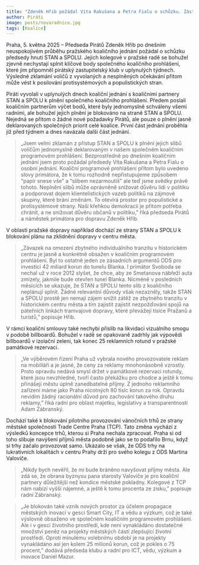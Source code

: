 ```yaml
---
title: "Zdeněk Hřib požádal Víta Rakušana a Petra Fialu o schůzku. Zástupci STAN a SPOLU v Praze blokují plnění programových slibů"
author: Piráti
image: posts/novaradnice.jpg
tags: [Koalice]
---
```


Praha, 5. května 2025 –⁠⁠⁠⁠⁠⁠ Předseda Pirátů Zdeněk Hřib po dnešním neuspokojivém průběhu pražského koaličního jednání požádal o schůzku předsedy hnutí STAN a SPOLU. Jejich kolegové v pražské radě se bohužel zjevně nechystají splnit klíčové body společného koaličního prohlášení, které jim připomněl pirátský zastupitelský klub v uplynulých týdnech. Výsledné zklamání voličů z vyvolaných a nesplněných očekávání přitom může vést k posilování protisystémových a populistických stran.

Piráti vyvolali v uplynulých dnech koaliční jednání s koaličními partnery STAN a SPOLU k plnění společného koaličního prohlášení. Předem poslali koaličním partnerům výčet bodů, které byly jednomyslně schváleny všemi radními, ale bohužel jejich plnění je blokováno na straně STAN a SPOLU. Nejedná se přitom o žádné nové požadavky Pirátů, ale pouze o plnění jasně deklarovaných společných priorit celé koalice. První část jednání proběhla již před týdnem a dnes navázala další část jednání.

> „Jsem velmi zklamán z přístup STAN a SPOLU k plnění jejich slibů voličům jednomyslně deklarovaným v našem společném koaličním programovém prohlášení. Bezprostředně po dnešním koaličním jednání jsem proto požádal předsedy Víta Rakušana a Petra Fialu o osobní jednání. Koaliční programové prohlášení přitom bylo uvedeno slovy primátora, že k tomu rozhodně nepřistupujeme způsobem “papír snese vše” a “slibem nezarmoutíš” ale teď jsme svědky právě tohoto. Neplnění slibů může oprávněně snižovat důvěru lidí v politiku a podporovat dojem klientelistických vazeb politiků na zájmové skupiny, které brání změnám. To otevírá prostor pro populistické a protisystémové strany. Naši křehkou demokracii je přitom potřeba chránit, a ne snižovat důvěru občanů v politiku,” říká předseda Pirátů a náměstek primátora pro dopravu Zdeněk Hřib.

V oblasti pražské dopravy například dochází ze strany STAN a SPOLU k blokování plánu na zklidnění dopravy v centru města. 

> „Závazek na omezení zbytného individuálního tranzitu v historickém centru je jasně a konkrétně obsažen v koaličním programovém prohlášení. Byl to ostatně jeden ze zásadních argumentů ODS pro investici 42 miliard korun do tunelu Blanka. I primátor Svoboda se nechal už v roce 2012 slyšet, že chce, aby ze Smetanova nábřeží auta zmizely, jakmile bude otevřen tunel Blanka. Nicméně v posledních měsících se ukazuje, že STAN a SPOLU tento slib z koaličního neplánují splnit. Žádné relevantní důvody však nezazněly, takže STAN a SPOLU prostě jen nemají zájem snížit zátěž ze zbytného tranzitu v historickém centru města a tím zajistit zajistit nezpožďování spojů na páteřních linkách tramvajové dopravy, které převážejí tisíce Pražanů a turistů,” popisuje Hřib.

V rámci koaliční smlouvy také nechybí příslib na likvidaci vizuálního smogu v podobě billboardů. Bohužel v radě se opakovaně zadrhly jak výpovědi billboardů v izolační zeleni, tak konec 25 reklamních rotund v pražské památkové rezervaci.

> „Ve výběrovém řízení Praha už vybrala nového provozovatele reklam na mobiliáři a je jasné, že ceny za reklamy mnohonásobně vzrostly. Proto opravdu nedává smysl držet v památkové rezervaci rotundy, které jsou nevzhledné, tvoří často překážku pro chodce a ještě k tomu přinášejí městu úplně zanedbatelné příjmy. Z jednoho reklamního zařízení máme jako Praha nicotných 80 tisíc korun za rok. Opravdu nevidím žádný racionální důvod pro zachování takového druhu reklamy,” říká radní pro oblast majetku, legislativy a transparentnosti Adam Zábranský.

Dochází také k blokování pilotního provozování vánočních trhů ze strany městské společnosti Trade Centre Praha (TCP). Tato změna vychází z výsledků koncepce trhů, kterou si Praha nechala zpracovat. Praha si od toho slibuje navýšení příjmů města podobně jako se to podařilo Brnu, když si trhy začalo provozovat samo. Ukázalo se však, že ODS trhy na lukrativních lokalitách v centru Prahy drží pro svého kolegu z ODS Martina Valoviče. 

> „Nikdy bych nevěřil, že mi bude bráněno navyšovat příjmy města. Ale zdá se, že obrana byznysu pana starosty Valoviče je pro koaliční partnery důležitější než kondice městské pokladny. Kolegové z TCP nám nabízí vyšší nájemné, a ještě k tomu procenta ze zisku,” popisuje radní Zábranský.

> „Je blokován také vznik nových prostor za účelem propagace městských inovací v gesci Smart City, IT a vědu a výzkum, což je také výslovně obsaženo ve společném koaličním programovém prohlášení. Ale i v gesci životního prostředí, kde není vynakládáno dostatečné množství peněz na projekty městských částí zlepšující životní prostředí. Oproti minulému volebnímu období je na projekty vynakládáno asi jen kolem 25 milionů korun, což je pokles o 75 procent,” dodává předseda klubu a radní pro ICT, vědu, výzkum a inovace Daniel Mazur.
